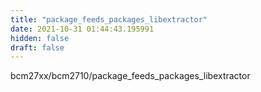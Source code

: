 ```yaml
---
title: "package_feeds_packages_libextractor"
date: 2021-10-31 01:44:43.195991
hidden: false
draft: false
---
```


bcm27xx/bcm2710/package_feeds_packages_libextractor

